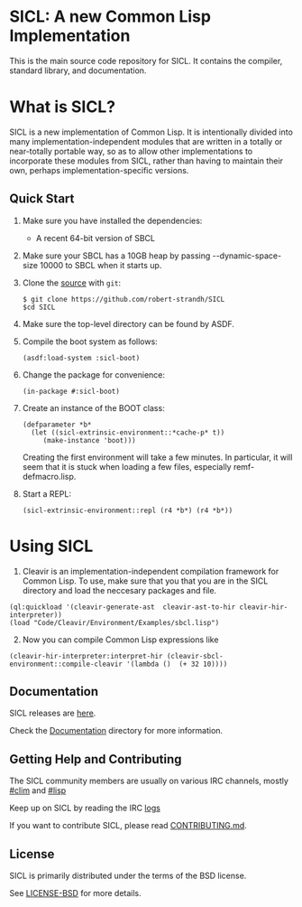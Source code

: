 
# SICL: A new Common Lisp Implementation

This is the main source code repository for SICL. It contains the compiler,
standard library, and documentation.

# What is SICL?
SICL is a new implementation of Common
Lisp. It is intentionally
divided into many implementation-independent modules that are written
in a totally or near-totally portable way, so as to allow other
implementations to incorporate these modules from SICL, rather than
having to maintain their own, perhaps implementation-specific
versions. 



## Quick Start

1. Make sure you have installed the dependencies:

   * A recent 64-bit version of SBCL 
   
2. Make sure your SBCL has a 10GB heap by passing --dynamic-space-size
   10000 to SBCL when it starts up.

3. Clone the [source] with `git`:

   ```
   $ git clone https://github.com/robert-strandh/SICL
   $cd SICL 
   ```
4. Make sure the top-level directory can be found by ASDF.

5. Compile the boot system as follows:

   ````
   (asdf:load-system :sicl-boot)
   ````

6. Change the package for convenience:

   ````
   (in-package #:sicl-boot)
   ````

7. Create an instance of the BOOT class:

   ````
   (defparameter *b*
     (let ((sicl-extrinsic-environment::*cache-p* t))
        (make-instance 'boot)))
   ````

   Creating the first environment will take a few minutes.  In
   particular, it will seem that it is stuck when loading a few files,
   especially remf-defmacro.lisp.

8. Start a REPL:

   ````
   (sicl-extrinsic-environment::repl (r4 *b*) (r4 *b*))
   ````

[source]: https://github.com/robert-strandh/SICL
   

# Using SICL

1. Cleavir is an implementation-independent compilation framework for Common Lisp. To use, make sure that you that you are in the SICL directory and load the neccesary packages and file.
````
(ql:quickload '(cleavir-generate-ast  cleavir-ast-to-hir cleavir-hir-interpreter)) 
(load "Code/Cleavir/Environment/Examples/sbcl.lisp")
````
2. Now you can compile Common Lisp expressions like

````
(cleavir-hir-interpreter:interpret-hir (cleavir-sbcl-environment::compile-cleavir '(lambda ()  (+ 32 10))))
````

## Documentation
SICL releases are [here].

[Documentation]:https://github.com/robert-strandh/SICL/tree/master/Specification

Check the [Documentation] directory for more information.



[here]:https://github.com/robert-strandh/SICL/blob/master/RELEASES.md




[CONTRIBUTING.md]: https://github.com/robert-strandh/SICL/blob/master/CONTRIBUTING.md

## Getting Help and Contributing

The SICL community members are usually on various IRC channels, mostly
[#clim] and 
[#lisp]

[#lisp]: https://webchat.freenode.net/
[#clim]: https://webchat.freenode.net/
[logs]:http://irclog.tymoon.eu/freenode/%23clim
[LICENSE-BSD]:https://github.com/robert-strandh/SICL/blob/master/LICENSE

Keep up on SICL by reading the IRC [logs]

If you want to contribute SICL, please read [CONTRIBUTING.md].


## License
SICL is primarily distributed under the terms of the BSD license.

See [LICENSE-BSD] for more details.



